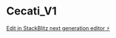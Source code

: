 # Cecati_V1

[Edit in StackBlitz next generation editor ⚡️](https://stackblitz.com/~/github.com/AbrahamHub/Cecati_V1)